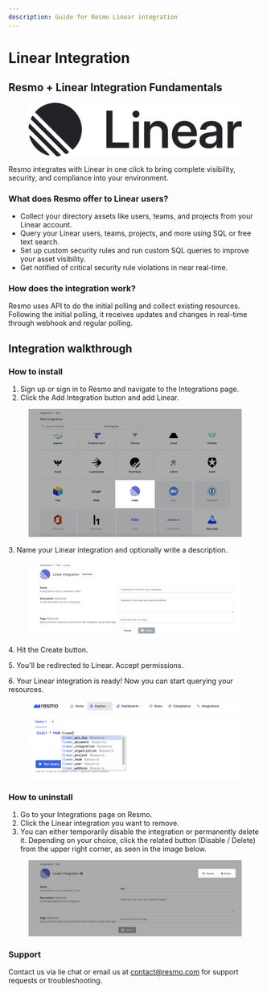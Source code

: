 ```yaml
---
description: Guide for Resmo Linear integration
---
```


# Linear Integration

## Resmo + Linear Integration Fundamentals

<figure><img src="../.gitbook/assets/wordmark-dark.png" alt=""><figcaption></figcaption></figure>

Resmo integrates with Linear in one click to bring complete visibility, security, and compliance into your environment.

### What does Resmo offer to Linear users?

* Collect your directory assets like users, teams, and projects from your Linear account.
* Query your Linear users, teams, projects, and more using SQL or free text search.
* Set up custom security rules and run custom SQL queries to improve your asset visibility.
* Get notified of critical security rule violations in near real-time.

### How does the integration work?

Resmo uses API to do the initial polling and collect existing resources. Following the initial polling, it receives updates and changes in real-time through webhook and regular polling.

## Integration walkthrough

### How to install

1. Sign up or sign in to Resmo and navigate to the Integrations page.
2. Click the Add Integration button and add Linear.

<figure><img src="../.gitbook/assets/add-linear (1).png" alt=""><figcaption></figcaption></figure>

3\. Name your Linear integration and optionally write a description.

<figure><img src="../.gitbook/assets/create-linear-resmo-integration.png" alt=""><figcaption></figcaption></figure>

4\. Hit the Create button.

5\. You'll be redirected to Linear. Accept permissions.

6\. Your Linear integration is ready! Now you can start querying your resources.

<figure><img src="../.gitbook/assets/query-linear-security.png" alt=""><figcaption></figcaption></figure>

### How to uninstall

1. Go to your Integrations page on Resmo.
2. Click the Linear integration you want to remove.
3. You can either temporarily disable the integration or permanently delete it. Depending on your choice, click the related button (Disable / Delete) from the upper right corner, as seen in the image below.

<figure><img src="../.gitbook/assets/disable-delete-linear.png" alt=""><figcaption></figcaption></figure>

### Support

Contact us via lie chat or email us at contact@resmo.com for support requests or troubleshooting.
